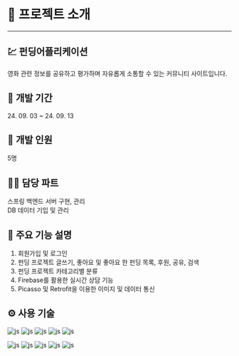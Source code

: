 <h1>🔔 프로젝트 소개</h1>
<hr>

<h2>💹 펀딩어플리케이션</h2>
영화 관련 정보를 공유하고 평가하며 자유롭게 소통할 수 있는 커뮤니티 사이트입니다.
<br>

<h2>📅 개발 기간</h2>
24. 09. 03 ~ 24. 09. 13
<br>

<h2>👥 개발 인원</h2>
5명       
<br>

<h2>💁‍♂️ 담당 파트</h2>
스프링 백엔드 서버 구현, 관리
<br>
DB 데이터 기입 및 관리
<br>


<h2>📍 주요 기능 설명</h2>

1. 회원가입 및 로그인
2. 펀딩 프로젝트 글쓰기, 좋아요 및 좋아요 한 펀딩 목록, 후원, 공유, 검색
3. 펀딩 프로젝트 카테고리별 분류
4. Firebase를 활용한 실시간 상담 기능
5. Picasso 및 Retrofit을 이용한 이미지 및 데이터 통신


<h2>⚙️ 사용 기술</h2>

![js](https://img.shields.io/badge/Android-3DDC84?style=for-the-badge&logo=android&logoColor=white)
![js](https://img.shields.io/badge/Spring-6DB33F?style=for-the-badge&logo=spring&logoColor=white)
![js](https://img.shields.io/badge/MySQL-00000F?style=for-the-badge&logo=mysql&logoColor=white)
![js](https://img.shields.io/badge/GitHub-100000?style=for-the-badge&logo=github&logoColor=white)
![js](https://img.shields.io/badge/GIT-E44C30?style=for-the-badge&logo=git&logoColor=white)

![js](https://img.shields.io/badge/Kotlin-0095D5?&style=for-the-badge&logo=kotlin&logoColor=white)
![js](https://img.shields.io/badge/Java-ED8B00?style=for-the-badge&logo=openjdk&logoColor=white)
![js](https://img.shields.io/badge/JavaScript-F7DF1E?style=for-the-badge&logo=JavaScript&logoColor=white)
![js](https://img.shields.io/badge/React-20232A?style=for-the-badge&logo=react&logoColor=61DAFB)
![js](https://img.shields.io/badge/Sourcetree-0052CC?style=for-the-badge&logo=Sourcetree&logoColor=white)
